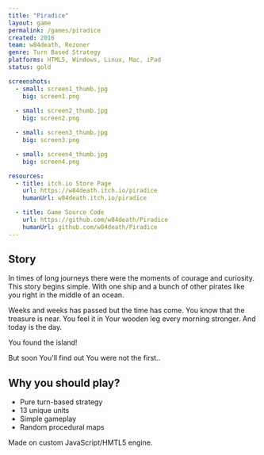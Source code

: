 ```yaml
---
title: "Piradice"
layout: game
permalink: /games/piradice
created: 2016
team: w84death, Rezoner
genre: Turn Based Strategy
platforms: HTML5, Windows, Linux, Mac, iPad
status: gold

screenshots:
  - small: screen1_thumb.jpg
    big: screen1.png
  
  - small: screen2_thumb.jpg
    big: screen2.png

  - small: screen3_thumb.jpg
    big: screen3.png

  - small: screen4_thumb.jpg
    big: screen4.png

resources:
  - title: itch.io Store Page
    url: https://w84death.itch.io/piradice
    humanUrl: w84death.itch.io/piradice

  - title: Game Source Code
    url: https://github.com/w84death/Piradice
    humanUrl: github.com/w84death/Piradice
---
```


## Story

In times of long journeys there were the moments of courage and curiosity. This story begins simple. With one ship and a bunch of other pirates like you right in the middle of an ocean.

Weeks and weeks has passed but the time has come. You know that the treasure is near. You feel it in Your wooden leg every morning stronger. And today is the day.

You found the island!

But soon You'll find out You were not the first..

## Why you should play?

- Pure turn-based strategy
- 13 unique units
- Simple gameplay
- Random procedural maps

Made on custom JavaScript/HMTL5 engine.